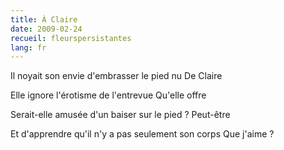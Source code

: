 ```yaml
---
title: À Claire
date: 2009-02-24
recueil: fleurspersistantes
lang: fr
---
```


Il noyait son envie d'embrasser le pied nu
De Claire

Elle ignore l'érotisme de l'entrevue
Qu'elle offre

Serait-elle amusée d'un baiser sur le pied ?
Peut-être

Et d'apprendre qu'il n'y a pas seulement son corps
Que j'aime ?
